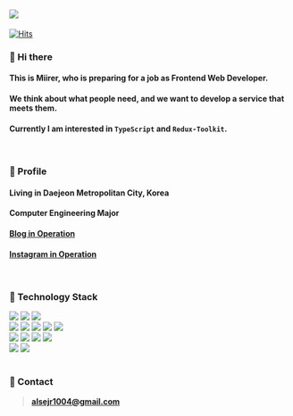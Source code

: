 
# <img src="https://ifh.cc/g/xPcRRC.jpg" />


[![Hits](https://hits.seeyoufarm.com/api/count/incr/badge.svg?url=https%3A%2F%2Fgithub.com%2FMirrer1&count_bg=%23E7E7E7&title_bg=%23555555&icon=matrix.svg&icon_color=%23E7E7E7&title=hits&edge_flat=true)](https://hits.seeyoufarm.com)

### :speech_balloon: Hi there  

#### This is Miirer, who is preparing for a job as Frontend Web Developer.

#### We think about what people need, and we want to develop a service that meets them.

#### Currently I am interested in `TypeScript` and `Redux-Toolkit`.

<br />



### :speech_balloon: Profile

#### Living in Daejeon Metropolitan City, Korea

#### Computer Engineering Major

#### [Blog in Operation](https://velog.io/@alsejr1004)

#### [Instagram in Operation](https://www.instagram.com/mirrerlike_/)


<br />



### :speech_balloon:  Technology Stack


<div style={{display: 'flex'}}>
   <img src="https://img.shields.io/badge/HTML-bcbcbc?style=flat-square&logo=HTML5&logoColor=white"/>
   <img src="https://img.shields.io/badge/CSS-bcbcbc?style=flat-square&logo=CSS3&logoColor=white"/>
   <img src="https://img.shields.io/badge/JAVASCRIPT-bcbcbc?style=flat-square&logo=JavaScript&logoColor=white"/>
</div>

<div style={{display: 'flex'}}>
   <img src="https://img.shields.io/badge/REACT-bcbcbc?style=flat-square&logo=React&logoColor=white"/>
   <img src="https://img.shields.io/badge/REDUX-bcbcbc?style=flat-square&logo=Redux&logoColor=white"/>
   <img src="https://img.shields.io/badge/REDUX SAGA-bcbcbc?style=flat-square&logo=Redux-Saga&logoColor=white"/>
   <img src="https://img.shields.io/badge/ANT DESIGN-bcbcbc?style=flat-square&logo=Ant Design&logoColor=white"/>
   <img src="https://img.shields.io/badge/STYLED COMPONENTS-bcbcbc?style=flat-square&logo=styled-components&logoColor=white"/>
</div>

<div style={{display: 'flex'}}>
   <img src="https://img.shields.io/badge/NODE.JS-bcbcbc?style=flat-square&logo=Node.js&logoColor=white"/>
   <img src="https://img.shields.io/badge/EXPRESS-bcbcbc?style=flat-square&logo=Express&logoColor=white"/>
   <img src="https://img.shields.io/badge/SEQUELIZE-bcbcbc?style=flat-square&logo=Sequelize&logoColor=white"/>
   <img src="https://img.shields.io/badge/MYSQL-bcbcbc?style=flat-square&logo=MySQL&logoColor=white"/>
</div>

<div style={{display: 'flex'}}>
   <img src="https://img.shields.io/badge/AWS-bcbcbc?style=flat-square&logo=Amazon AWS&logoColor=white"/>
   <img src="https://img.shields.io/badge/LAMBDA-bcbcbc?style=flat-square&logo=AWS Lambda&logoColor=white"/>
</div>

<br />



### :speech_balloon: Contact

> [**alsejr1004@gmail.com**](mailto:alsejr1004@gmail.com)

<br />

